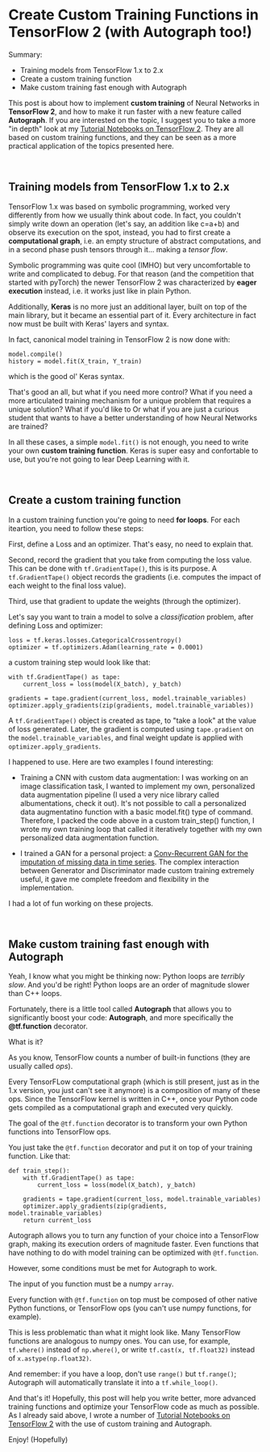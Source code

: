# Create Custom Training Functions in TensorFlow 2 (with Autograph too!)

Summary:

- Training models from TensorFlow 1.x to 2.x
- Create a custom training function
- Make custom training fast enough with Autograph

This post is about how to implement **custom training** of Neural Networks in **TensorFlow 2**, and how to make it run faster with a new feature called **Autograph**.
If you are interested on the topic, I suggest you to take a more "in depth" look at my [Tutorial Notebooks on TensorFlow 2](https://github.com/IvanBongiorni/TensorFlow2.0_Notebooks).
They are all based on custom training functions, and they can be seen as a more practical application of the topics presented here.

<br/>


## Training models from TensorFlow 1.x to 2.x

TensorFlow 1.x was based on symbolic programming, worked very differently from how we usually think about code.
In fact, you couldn't simply write down an operation (let's say, an addition like c=a+b) and observe its execution on the spot,
instead, you had to first create a **computational graph**, i.e. an empty structure of abstract computations, and in a second phase push tensors through it... making a *tensor flow*.

Symbolic programming was quite cool (IMHO) but very uncomfortable to write and complicated to debug.
For that reason (and the competition that started with pyTorch) the newer TensorFlow 2 was characterized by **eager execution** instead, i.e. it works just like in plain Python.

Additionally, **Keras** is no more just an additional layer, built on top of the main library, but it became an essential part of it.
Every architecture in fact now must be built with Keras' layers and syntax.

In fact, canonical model training in TensorFlow 2 is now done with:

```
model.compile()
history = model.fit(X_train, Y_train)
```

which is the good ol' Keras syntax.

That's good an all, but what if you need more control?
What if you need a more articulated training mechanism for a unique problem that requires a unique solution?
What if you'd like to 
Or what if you are just a curious student that wants to have a better understanding of how Neural Networks are trained?

In all these cases, a simple `model.fit()` is not enough, you need to write your own **custom training function**.
Keras is super easy and confortable to use, but you're not going to lear Deep Learning with it.

<br/>


## Create a custom training function

In a custom training function you're going to need **for loops**.
For each iteartion, you need to follow these steps:

First, define a Loss and an optimizer.
That's easy, no need to explain that.

Second, record the gradient that you take from computing the loss value.
This can be done with `tf.GradientTape()`, this is its purpose.
A `tf.GradientTape()` object records the gradients (i.e. computes the impact of each weight to the final loss value).

Third, use that gradient to update the weights (through the optimizer).

Let's say you want to train a model to solve a *classification* problem, after defining Loss and optimizer:

```
loss = tf.keras.losses.CategoricalCrossentropy()
optimizer = tf.optimizers.Adam(learning_rate = 0.0001)
```

a custom training step would look like that:

```
with tf.GradientTape() as tape:
    current_loss = loss(model(X_batch), y_batch)
        
gradients = tape.gradient(current_loss, model.trainable_variables)
optimizer.apply_gradients(zip(gradients, model.trainable_variables))
```

A `tf.GradientTape()` object is created as tape, to "take a look" at the value of loss generated. 
Later, the gradient is computed using `tape.gradient` on the `model.trainable_variables`, 
and final weight update is applied with `optimizer.apply_gradients`.

I happened to use. Here are two examples I found interesting:

- Training a CNN with custom data augmentation: 
I was working on an image classification task, I wanted to implement my own, personalized data augmentation pipeline (I used a very nice library called albumentations, check it out).
It's not possible to call a personalized data augmentatino function with a basic model.fit() type of command.
Therefore, I packed the code above in a custom train_step() function, I wrote my own training loop that called it iteratively together with my own personalized data augmentation function.

- I trained a GAN for a personal project: a [Conv-Recurrent GAN for the imputation of missing data in time series](https://github.com/IvanBongiorni/GAN-RNN_Timeseries-imputation).
The complex interaction between Generator and Discriminator made custom training extremely useful, it gave me complete freedom and flexibility in the implementation.

I had a lot of fun working on these projects.

<br/>


## Make custom training fast enough with Autograph

Yeah, I know what you might be thinking now: Python loops are *terribly slow*.
And you'd be right!
Python loops are an order of magnitude slower than C++ loops.

Fortunately, there is a little tool called **Autograph** that allows you to significantly boost your code: **Autograph**, and more specifically the **@tf.function** decorator.

What is it?

As you know, TensorFlow counts a number of built-in functions (they are usually called *ops*).

Every TensorFLow computational graph (which is still present, just as in the 1.x version, you just can't see it anymore) is a composition of many of these ops.
Since the TensorFlow kernel is written in C++, once your Python code gets compiled as a computational graph and executed very quickly.

The goal of the `@tf.function` decorator is to transform your own Python functions into TensorFlow ops.

You just take the `@tf.function` decorator and put it on top of your training function.
Like that:

```
def train_step():
    with tf.GradientTape() as tape:
        current_loss = loss(model(X_batch), y_batch)
        
    gradients = tape.gradient(current_loss, model.trainable_variables)
    optimizer.apply_gradients(zip(gradients, model.trainable_variables)
    return current_loss
```

Autograph allows you to turn any function of your choice into a TensorFlow graph, making its execution orders of magnitude faster.
Even functions that have nothing to do with model training can be optimized with `@tf.function`.

However, some conditions must be met for Autograph to work.

The input of you function must be a numpy `array`.

Every function with `@tf.function` on top must be composed of other native Python functions, or TensorFlow ops (you can't use numpy functions, for example).

This is less problematic than what it might look like.
Many TensorFlow functions are analogous to numpy ones.
You can use, for example, `tf.where()` instead of `np.where()`, or write `tf.cast(x, tf.float32)` instead of `x.astype(np.float32)`.

And remember: if you have a loop, don't use `range()` but `tf.range()`; Autograph will automatically translate it into a `tf.while_loop()`.

And that's it!
Hopefully, this post will help you write better, more advanced training functions and optimize your TensorFlow code as much as possible.
As I already said above, I wrote a number of [Tutorial Notebooks on TensorFlow 2](https://github.com/IvanBongiorni/TensorFlow2.0_Notebooks) with the use of custom training and Autograph.

Enjoy! (Hopefully)


